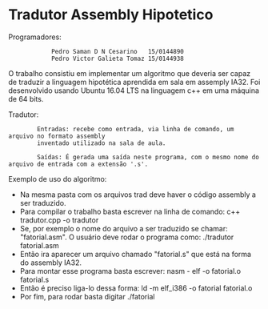 # Tradutor Assembly Hipotetico
Programadores:  

				Pedro Saman D N Cesarino   15/0144890
				Pedro Victor Galieta Tomaz 15/0144938

O trabalho consistiu em implementar um algoritmo que deveria ser capaz de traduzir a linguagem hipotética aprendida em sala em assemply IA32. Foi desenvolvido usando Ubuntu 16.04 LTS na linguagem c++ em uma máquina de 64 bits.


Tradutor:

			Entradas: recebe como entrada, via linha de comando, um arquivo no formato assembly
			inventado utilizado na sala de aula.  

			Saídas: É gerada uma saída neste programa, com o mesmo nome do arquivo de entrada com a extensão '.s'.

Exemplo de uso do algoritmo:
  - Na mesma pasta com os arquivos trad deve haver o código assembly a ser traduzido.
  - Para compilar o trabalho basta escrever na linha  de comando: c++ tradutor.cpp -o tradutor
  - Se, por exemplo o nome do arquivo a ser traduzido se chamar: "fatorial.asm". O usuário deve rodar o programa como: ./tradutor fatorial.asm
  - Então ira aparecer um arquivo chamado "fatorial.s" que está na forma do assembly IA32.
  - Para montar esse programa basta escrever: nasm - elf -o fatorial.o fatorial.s
  - Então é preciso liga-lo dessa forma: ld -m elf_i386 -o fatorial fatorial.o
  - Por fim, para rodar basta digitar ./fatorial
